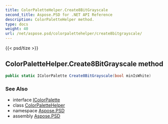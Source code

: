 ```yaml
---
title: ColorPaletteHelper.Create8BitGrayscale
second_title: Aspose.PSD for .NET API Reference
description: ColorPaletteHelper method. 
type: docs
weight: 40
url: /net/aspose.psd/colorpalettehelper/create8bitgrayscale/
---
```

{{< psd/tize >}}
## ColorPaletteHelper.Create8BitGrayscale method

```csharp
public static IColorPalette Create8BitGrayscale(bool minIsWhite)
```

### See Also

* interface [IColorPalette](../../icolorpalette/)
* class [ColorPaletteHelper](../)
* namespace [Aspose.PSD](../../colorpalettehelper/)
* assembly [Aspose.PSD](../../../)


